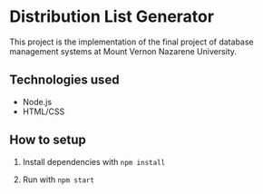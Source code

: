 # Distribution List Generator
This project is the implementation of the final project of database management systems at Mount Vernon Nazarene University.

## Technologies used
* Node.js
* HTML/CSS

## How to setup
1. Install dependencies with `npm install`

2. Run with `npm start`
